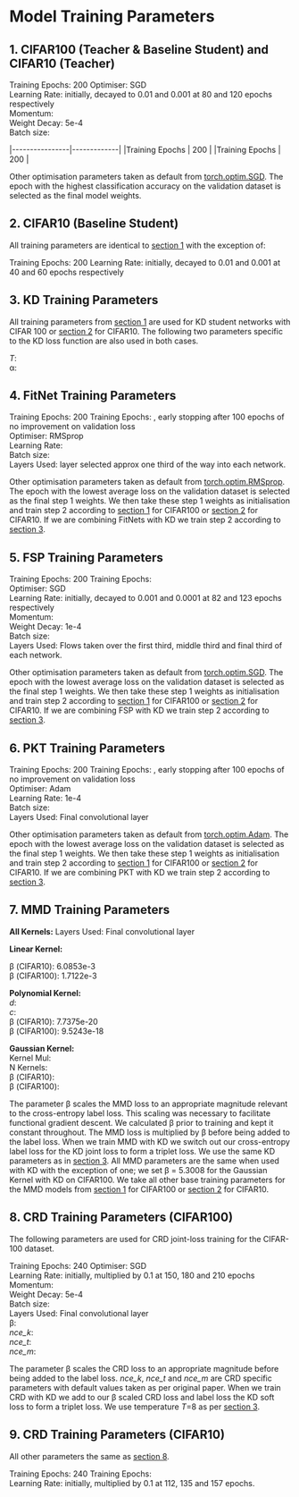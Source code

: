 # Model Training Parameters

## 1. CIFAR100 (Teacher & Baseline Student) and CIFAR10 (Teacher)

Training Epochs: 200
Optimiser: SGD  
Learning Rate: initially, decayed to 0.01 and 0.001 at 80 and 120 epochs
respectively  
Momentum:  
Weight Decay: 5e-4  
Batch size:

|----------------|-------------|
|Training Epochs            | 200 |
|Training Epochs            | 200 |

Other optimisation parameters taken as default from [torch.optim.SGD](https://pytorch.org/docs/stable/optim.html). The epoch with the highest classification accuracy on the validation dataset is selected as the final model weights.

## 2. CIFAR10 (Baseline Student)

All training parameters are identical to [section 1](#1-cifar100-teacher--baseline-student-and-cifar10-teacher) with the exception of:

Training Epochs: 200
Learning Rate: initially, decayed to 0.01 and 0.001 at 40 and 60 epochs respectively

## 3. KD Training Parameters

All training parameters from [section 1](#1-cifar100-teacher--baseline-student-and-cifar10-teacher) are used for KD student networks with CIFAR 100 or [section 2](#2-cifar10-baseline-student) for CIFAR10. The following two parameters specific to the KD loss function are also used in both cases.

*T*:  
α:

## 4. FitNet Training Parameters

Training Epochs: 200 Training Epochs: , early stopping after 100 epochs of no improvement on validation loss  
Optimiser: RMSprop  
Learning Rate:  
Batch size:  
Layers Used: layer selected approx one third of the way into each network.

Other optimisation parameters taken as default from [torch.optim.RMSprop](https://pytorch.org/docs/stable/optim.html). The epoch with the lowest average loss on the validation dataset is selected as the final step 1 weights. We then take these step 1 weights as initialisation and train step 2 according to [section 1](#1-cifar100-teacher--baseline-student-and-cifar10-teacher) for CIFAR100 or [section 2](#2-cifar10-baseline-student) for CIFAR10. If we are combining FitNets with KD we train step 2 according to [section 3](#3-kd-training-parameters).

## 5. FSP Training Parameters

Training Epochs: 200 Training Epochs:  
Optimiser: SGD  
Learning Rate: initially, decayed to 0.001 and 0.0001 at 82 and 123 epochs respectively  
Momentum:  
Weight Decay: 1e-4  
Batch size:  
Layers Used: Flows taken over the first third, middle third and final third of each network.

Other optimisation parameters taken as default from [torch.optim.SGD](https://pytorch.org/docs/stable/optim.html). The epoch with the lowest average loss on the validation dataset is selected as the final step 1 weights. We then take these step 1 weights as initialisation and train step 2 according to [section 1](#1-cifar100-teacher--baseline-student-and-cifar10-teacher) for CIFAR100 or [section 2](#2-cifar10-baseline-student) for CIFAR10. If we are combining FSP with KD we train step 2 according to [section 3](#3-kd-training-parameters).

## 6. PKT Training Parameters

Training Epochs: 200 Training Epochs: , early stopping after 100 epochs of no improvement on validation loss  
Optimiser: Adam  
Learning Rate: 1e-4  
Batch size:  
Layers Used: Final convolutional layer

Other optimisation parameters taken as default from [torch.optim.Adam](https://pytorch.org/docs/stable/optim.html). The epoch with the lowest average loss on the validation dataset is selected as the final step 1 weights. We then take these step 1 weights as initialisation and train step 2 according to [section 1](#1-cifar100-teacher--baseline-student-and-cifar10-teacher) for CIFAR100 or [section 2](#2-cifar10-baseline-student) for CIFAR10. If we are combining PKT with KD we train step 2 according to [section 3](#3-kd-training-parameters).

## 7. MMD Training Parameters

**All Kernels:** 
Layers Used: Final convolutional layer

**Linear Kernel:**  

β (CIFAR10): 6.0853e-3  
β (CIFAR100): 1.7122e-3  
  
**Polynomial Kernel:**  
*d*:  
*c*:  
β (CIFAR10): 7.7375e-20  
β (CIFAR100): 9.5243e-18  
  
**Gaussian Kernel:**  
Kernel Mul:  
N Kernels:  
β (CIFAR10):  
β (CIFAR100):

The parameter β scales the MMD loss to an appropriate magnitude relevant to the cross-entropy label loss. This scaling was necessary to facilitate functional gradient descent. We calculated β prior to training and kept it constant throughout. The MMD loss is multiplied by β before being added to the label loss. When we train MMD with KD we switch out our cross-entropy label loss for the KD joint loss to form a triplet loss. We use the same KD parameters as in [section 3](#3-kd-training-parameters). All MMD parameters are the same when used with KD with the exception of one; we set β = 5.3008 for the Gaussian Kernel with KD on CIFAR100. We take all other base training parameters for the MMD models from [section 1](#1-cifar100-teacher--baseline-student-and-cifar10-teacher) for CIFAR100 or [section 2](#2-cifar10-baseline-student) for CIFAR10. 

## 8. CRD Training Parameters (CIFAR100)

The following parameters are used for CRD joint-loss training for the CIFAR-100 dataset. 

Training Epochs: 240
Optimiser: SGD  
Learning Rate: initially, multiplied by 0.1 at 150, 180 and 210 epochs  
Momentum:  
Weight Decay: 5e-4  
Batch size:  
Layers Used: Final convolutional layer  
β:  
*nce_k*:  
*nce_t*:  
*nce_m*:

The parameter β scales the CRD loss to an appropriate magnitude before being added to the label loss. *nce_k*, *nce_t* and *nce_m* are CRD specific parameters with default values taken as per original paper. When we train CRD with KD we add to our β scaled CRD loss and label loss the KD soft loss to form a triplet loss. We use temperature *T*=8 as per [section 3](#3-kd-training-parameters).

## 9. CRD Training Parameters (CIFAR10)

All other parameters the same as [section 8](#8-crd-training-parameters-cifar100).

Training Epochs: 240 Training Epochs:  
Learning Rate: initially, multiplied by 0.1 at 112, 135 and 157 epochs.
